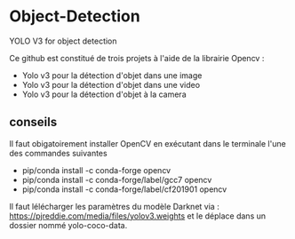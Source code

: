 # Object-Detection
YOLO V3 for object detection

Ce github est constitué de trois projets à l'aide de la librairie Opencv :

- Yolo v3 pour la détection d'objet dans une image
- Yolo v3 pour la détection d'objet dans une video
- Yolo v3 pour la détection d'objet à la camera

## conseils

Il faut obigatoirement installer OpenCV en exécutant dans le terminale l'une des commandes suivantes
- pip/conda install -c conda-forge opencv
- pip/conda install -c conda-forge/label/gcc7 opencv
- pip/conda install -c conda-forge/label/cf201901 opencv

Il faut lélécharger les paramètres du modèle Darknet via : https://pjreddie.com/media/files/yolov3.weights
et le déplace dans un dossier nommé yolo-coco-data.
